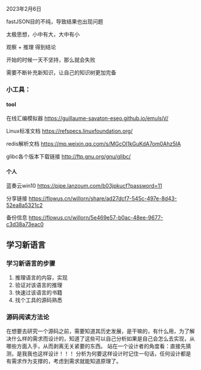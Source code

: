 2023年2月6日

fastJSON目的不纯，导致结果也出现问题

太极思想，小中有大，大中有小

观察 + 推理 得到结论

开始的时候一天不坚持，那么就会失败

需要不断补充新知识，让自己的知识树更加完备


### 小工具：

#### tool

在线汇编模拟器
https://guillaume-savaton-eseo.github.io/emulsiV/

Linux标准文档
https://refspecs.linuxfoundation.org/

redis解析文档
https://mp.weixin.qq.com/s/MGcOl1kGuKdA7om0Ahz5IA

glibc各个版本下载链接
http://ftp.gnu.org/gnu/glibc/

#### 个人

蓝奏云win10
https://pipe.lanzoum.com/b03jpkucf?password=11

分享链接
https://flowus.cn/willorn/share/ad27dcf7-545c-497e-8d43-52ea8a5321c2

备份信息
https://flowus.cn/willorn/5e469e57-b0ac-48ee-9677-c3d38a73eac0



## 学习新语言

### 学习新语言的步骤
1. 推理语言的内容，实现
2. 验证对该语言的推理
3. 快速过该语言的书籍
4. 找个工具的源码熟悉

### 源码阅读方法论

在想要去研究一个源码之前，需要知道其历史发展，是干嘛的，有什么用，为了解决什么样的需求而设计的，知道了这些可以自己分析如果是自己会怎么去实现，从哪些方面入手，从而剥离无关紧要的东西。
站在一个设计者的角度看：直接先猜测，是我我也这样设计！！！
分析为何要这样设计时记住一句话，任何设计都是有需求作为支撑的，考虑到需求就能知道原理了。



